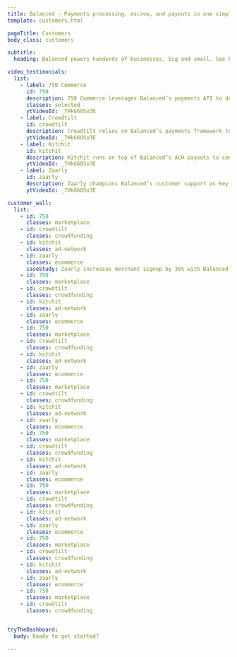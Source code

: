 ```yaml
---
title: Balanced - Payments processing, escrow, and payouts in one simple API | Customers
template: customers.html

pageTitle: Customers
body_class: customers

subtitle:
  heading: Balanced powers hunderds of businesses, big and small. See how some of the fastest growing companies are using Balanced to deliever an amazing payments experience.

video_testimonials:
  list:
    - label: 750 Commerce
      id: 750
      description: 750 Commerce leverages Balanced’s payments API to deliver a great processing experience for wineries.
      classes: selected
      ytVideoId: _7HkG6OSo3E
    - label: Crowdtilt
      id: crowdtilt
      description: Crowdtilt relies on Balanced’s payments framework to scale their crowdfunding platform.
      ytVideoId: _7HkG6OSo3E
    - label: Kitchit
      id: kitchit
      description: Kitchit runs on top of Balanced’s ACH payouts to connect chefs to consumers.
      ytVideoId: _7HkG6OSo3E
    - label: Zaarly
      id: zaarly
      description: Zaarly champions Balanced’s customer support as key to running a marketplace for service providers.
      ytVideoId: _7HkG6OSo3E

customer_wall:
  list:
    - id: 750
      classes: marketplace
    - id: crowdtilt
      classes: crowdfunding
    - id: kitchit
      classes: ad-network
    - id: zaarly
      classes: ecommerce
      caseStudy: Zaarly increases merchant signup by 36% with Balanced's instant settlement
    - id: 750
      classes: marketplace
    - id: crowdtilt
      classes: crowdfunding
    - id: kitchit
      classes: ad-network
    - id: zaarly
      classes: ecommerce
    - id: 750
      classes: marketplace
    - id: crowdtilt
      classes: crowdfunding
    - id: kitchit
      classes: ad-network
    - id: zaarly
      classes: ecommerce
    - id: 750
      classes: marketplace
    - id: crowdtilt
      classes: crowdfunding
    - id: kitchit
      classes: ad-network
    - id: zaarly
      classes: ecommerce
    - id: 750
      classes: marketplace
    - id: crowdtilt
      classes: crowdfunding
    - id: kitchit
      classes: ad-network
    - id: zaarly
      classes: ecommerce
    - id: 750
      classes: marketplace
    - id: crowdtilt
      classes: crowdfunding
    - id: kitchit
      classes: ad-network
    - id: zaarly
      classes: ecommerce
    - id: 750
      classes: marketplace
    - id: crowdtilt
      classes: crowdfunding
    - id: kitchit
      classes: ad-network
    - id: zaarly
      classes: ecommerce
    - id: 750
      classes: marketplace
    - id: crowdtilt
      classes: crowdfunding


tryTheDashboard:
  body: Ready to get started?

---
```

